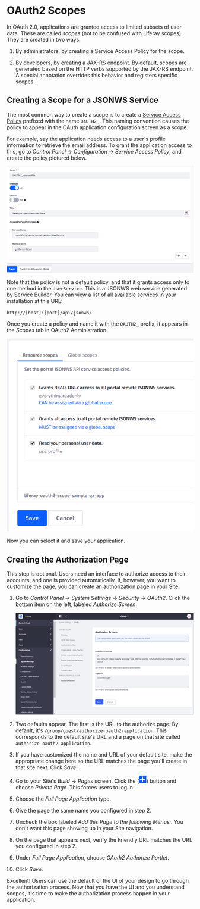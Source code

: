 # OAuth2 Scopes

In OAuth 2.0, applications are granted access to limited subsets of user data. These are called *scopes* (not to be confused with Liferay scopes). They are created in two ways:

1. By administrators, by creating a Service Access Policy for the scope.

2. By developers, by creating a JAX-RS endpoint. By default, scopes are generated based on the HTTP verbs supported by the JAX-RS endpoint. A special annotation overrides this behavior and registers specific scopes.

## Creating a Scope for a JSONWS Service

The most common way to create a scope is to create a [Service Access Policy](/../../securing-web-services/setting-service-access-policies.md) prefixed with the name `OAUTH2_`. This naming convention causes the policy to appear in the OAuth application configuration screen as a scope.

For example, say the application needs access to a user's profile information to retrieve the email address. To grant the application access to this, go to *Control Panel* &rarr; *Configuration* &rarr; *Service Access Policy*, and create the policy pictured below.

![Figure 1: A Service Access Policy defines a scope for OAuth 2.0 applications.](./oauth2-scopes/images/01.png)

Note that the policy is not a default policy, and that it grants access only to one method in the `UserService`. This is a JSONWS web service generated by Service Builder. You can view a list of all available services in your installation at this URL:

```
http://[host]:[port]/api/jsonws/
```

Once you create a policy and name it with the `OAUTH2_` prefix, it appears in the *Scopes* tab in OAuth2 Administration.

![Figure 2: Scopes named with the proper prefix appear in the Scopes tab of your application configuration.](./oauth2-scopes/images/02.png)

Now you can select it and save your application.

## Creating the Authorization Page

This step is optional. Users need an interface to authorize access to their accounts, and one is provided automatically. If, however, you want to customize the page, you can create an authorization page in your Site.

1. Go to *Control Panel* &rarr; *System Settings* &rarr; *Security* &rarr; *OAuth2*. Click the bottom item on the left, labeled *Authorize Screen*.

    ![The OAuth2 Authorize Screen configuration page.](./oauth2-scopes/images/03.png)

2. Two defaults appear. The first is the URL to the authorize page. By default, it's `/group/guest/authorize-oauth2-application`. This corresponds to the default site's URL and a page on that site called `authorize-oauth2-application`.

3. If you have customized the name and URL of your default site, make the appropriate change here so the URL matches the page you'll create in that site next. Click *Save*.

4. Go to your Site's *Build* &rarr; *Pages* screen. Click the (![add](../../../../images/icon-add.png)) button and choose *Private Page*. This forces users to log in.

5. Choose the *Full Page Application* type.

6. Give the page the same name you configured in step 2.

7. Uncheck the box labeled *Add this Page to the following Menus:*. You don't want this page showing up in your Site navigation.

8. On the page that appears next, verify the Friendly URL matches the URL you configured in step 2.

9. Under *Full Page Application*, choose *OAuth2 Authorize Portlet*.

10. Click *Save*.

Excellent! Users can use the default or the UI of your design to go through the authorization process. Now that you have the UI and you understand scopes, it's time to make the authorization process happen in your application.
